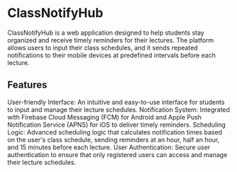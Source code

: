 # ClassNotifyHub

ClassNotifyHub is a web application designed to help students stay organized and receive timely reminders for their lectures. The platform allows users to input their class schedules, and it sends repeated notifications to their mobile devices at predefined intervals before each lecture.

## Features
User-friendly Interface: An intuitive and easy-to-use interface for students to input and manage their lecture schedules.
Notification System: Integrated with Firebase Cloud Messaging (FCM) for Android and Apple Push Notification Service (APNS) for iOS to deliver timely reminders.
Scheduling Logic: Advanced scheduling logic that calculates notification times based on the user's class schedule, sending reminders at an hour, half an hour, and 15 minutes before each lecture.
User Authentication: Secure user authentication to ensure that only registered users can access and manage their lecture schedules.
